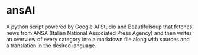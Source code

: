 # ansAI
A python script powered by Google AI Studio and Beautifulsoup that fetches news from ANSA (Italian National Associated Press Agency) and then writes an overview of every category into a markdown file along with sources and a translation in the desired language. 
